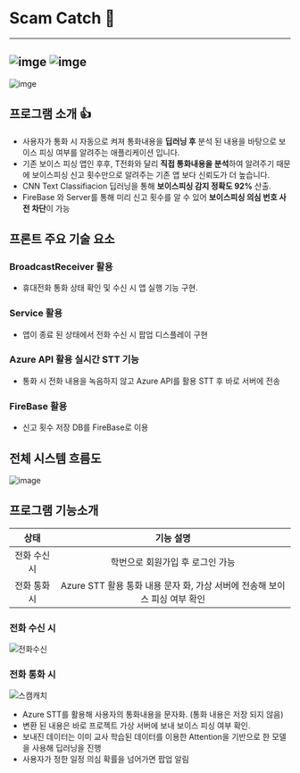 # Scam Catch :mobile_phone_off:

------

## ![imge](https://img.shields.io/badge/ProjectType-TeamProject-green) ![imge](https://img.shields.io/badge/Language-Java-yellow) 
![imge](https://img.shields.io/badge/Tools-AndroidStudio-blue)

## 프로그램 소개 :thumbsup:

- 사용자가 통화 시 자동으로 켜져 통화내용을 **딥러닝 후** 분석 된 내용을 바탕으로 보이스 피싱 여부를 알려주는 애플리케이션 입니다.
- 기존 보이스 피싱 앱인 후후, T전화와 달리 **직접 통화내용을 분석**하여 알려주기 때문에 보이스피싱 신고 횟수만으로 알려주는 기존 앱 보다 신뢰도가 더 높습니다.
- CNN Text Classifiacion 딥러닝을 통해 **보이스피싱 감지 정확도 92%** 산출.
- FireBase 와 Server를 통해 미리 신고 횟수를 알 수 있어 **보이스피싱 의심 번호 사전 차단**이 가능

## 프론트 주요 기술 요소

### BroadcastReceiver 활용

- 휴대전화 통화 상태 확인 및 수신 시 앱 실행 기능 구현.

### Service 활용

- 앱이 종료 된 상태에서 전화 수신 시 팝업 디스플레이 구현

### Azure API 활용 실시간 STT 기능

- 통화 시 전화 내용을 녹음하지 않고 Azure API를 활용 STT 후 바로 서버에 전송

### FireBase 활용

- 신고 횟수 저장 DB를 FireBase로 이용

## 전체 시스템 흐름도

![image](https://user-images.githubusercontent.com/37828448/71764530-3a377180-2f2c-11ea-9334-014d685d0549.png)

## 프로그램 기능소개

|     상태     |                          기능 설명                           |
| :----------: | :----------------------------------------------------------: |
| 전화 수신 시 |               학번으로 회원가입 후 로그인 가능               |
| 전화 통화 시 | Azure STT 활용 통화 내용 문자 화, 가상 서버에 전송해 보이스 피싱 여부 확인 |

### 전화 수신 시

![전화수신](https://user-images.githubusercontent.com/37828448/71764874-11fe4180-2f31-11ea-8bf8-43bb87ab633a.png)

### 전화 통화 시

![스캠캐치](https://user-images.githubusercontent.com/37828448/71765456-47f2f400-2f38-11ea-9dc7-d98314c0c66d.gif)

- Azure STT를 활용해 사용자의 통화내용을 문자화. (통화 내용은 저장 되지 않음)
- 변환 된 내용은 바로 프로젝트 가상 서버에 보내 보이스 피싱 여부 확인.
- 보내진 데이터는 이미 교사 학습된 데이터를 이용한  Attention을 기반으로 한 모델을 사용해 딥러닝을 진행
- 사용자가 정한 일정 의심 확률을 넘어가면 팝업 알림 
